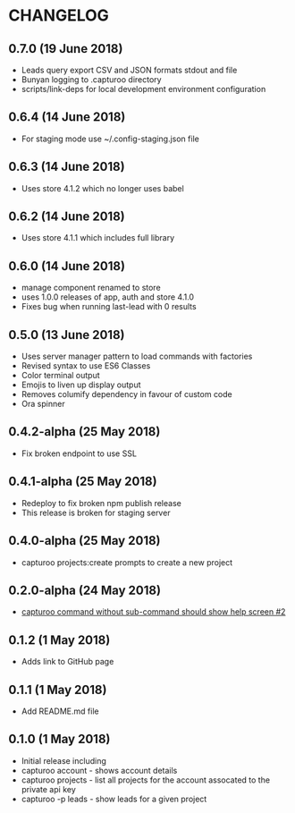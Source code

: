 # CHANGELOG
## 0.7.0 (19 June 2018)
+ Leads query export CSV and JSON formats stdout and file
+ Bunyan logging to .capturoo directory
+ scripts/link-deps for local development environment configuration

## 0.6.4 (14 June 2018)
+ For staging mode use ~/.config-staging.json file

## 0.6.3 (14 June 2018)
+ Uses store 4.1.2 which no longer uses babel

## 0.6.2 (14 June 2018)
+ Uses store 4.1.1 which includes full library

## 0.6.0 (14 June 2018)
+ manage component renamed to store
+ uses 1.0.0 releases of app, auth and store 4.1.0
+ Fixes bug when running last-lead with 0 results

## 0.5.0 (13 June 2018)
+ Uses server manager pattern to load commands with factories
+ Revised syntax to use ES6 Classes
+ Color terminal output
+ Emojis to liven up display output
+ Removes columify dependency in favour of custom code
+ Ora spinner

## 0.4.2-alpha (25 May 2018)
+ Fix broken endpoint to use SSL

## 0.4.1-alpha (25 May 2018)
+ Redeploy to fix broken npm publish release
+ This release is broken for staging server

## 0.4.0-alpha (25 May 2018)
+ capturoo projects:create prompts to create a new project

## 0.2.0-alpha (24 May 2018)
+ [capturoo command without sub-command should show help screen #2](https://github.com/capturoo/capturoo-cli/issues/2)

## 0.1.2 (1 May 2018)
+ Adds link to GitHub page

## 0.1.1 (1 May 2018)
+ Add README.md file

## 0.1.0 (1 May 2018)
+ Initial release including
+ capturoo account  - shows account details
+ capturoo projects - list all projects for the account assocated to the private api key
+ capturoo -p <projectid> leads - show leads for a given project

